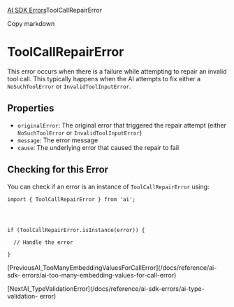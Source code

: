 [AI SDK Errors](/docs/reference/ai-sdk-errors)ToolCallRepairError

Copy markdown

# ToolCallRepairError

This error occurs when there is a failure while attempting to repair an
invalid tool call. This typically happens when the AI attempts to fix either a
`NoSuchToolError` or `InvalidToolInputError`.

## Properties

  * `originalError`: The original error that triggered the repair attempt (either `NoSuchToolError` or `InvalidToolInputError`)
  * `message`: The error message
  * `cause`: The underlying error that caused the repair to fail

## Checking for this Error

You can check if an error is an instance of `ToolCallRepairError` using:

    
    
    import { ToolCallRepairError } from 'ai';
    
    
    
    
    if (ToolCallRepairError.isInstance(error)) {
    
      // Handle the error
    
    }

[PreviousAI_TooManyEmbeddingValuesForCallError](/docs/reference/ai-sdk-
errors/ai-too-many-embedding-values-for-call-error)

[NextAI_TypeValidationError](/docs/reference/ai-sdk-errors/ai-type-validation-
error)

